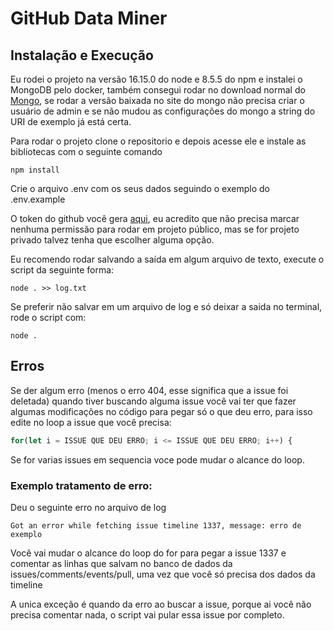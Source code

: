 # GitHub Data Miner

## Instalação e Execução

Eu rodei o projeto na versão 16.15.0 do node e 8.5.5 do npm e instalei o MongoDB pelo docker, também consegui rodar no download normal do [Mongo](https://www.mongodb.com/try/download/community), se rodar a versão baixada no site do mongo não precisa criar o usuário de admin e se não mudou as configurações do mongo a string do URI de exemplo já está certa.

Para rodar o projeto clone o repositorio e depois acesse ele e instale as bibliotecas com o seguinte comando
```
npm install
```
Crie o arquivo .env com os seus dados seguindo o exemplo do .env.example

O token do github você gera [aqui](https://github.com/settings/tokens), eu acredito que não precisa marcar nenhuma permissão para rodar em projeto público, mas se for projeto privado talvez tenha que escolher alguma opção.

Eu recomendo rodar salvando a saída em algum arquivo de texto, execute o script da seguinte forma:
```
node . >> log.txt
```

Se preferir não salvar em um arquivo de log e só deixar a saida no terminal, rode o script com:
```
node .
```

## Erros

Se der algum erro (menos o erro 404, esse significa que a issue foi deletada) quando tiver buscando alguma issue você vai ter que fazer algumas modificações no código para pegar só o que deu erro, para isso edite no loop a issue que você precisa:

```js
for(let i = ISSUE QUE DEU ERRO; i <= ISSUE QUE DEU ERRO; i++) {
```

Se for varias issues em sequencia voce pode mudar o alcance do loop.

### Exemplo tratamento de erro:

Deu o seguinte erro no arquivo de log
```
Got an error while fetching issue timeline 1337, message: erro de exemplo
```

Você vai mudar o alcance do loop do for para pegar a issue 1337 e comentar as linhas que salvam no banco de dados da issues/comments/events/pull, uma vez que você só precisa dos dados da timeline

A unica exceção é quando da erro ao buscar a issue, porque ai você não precisa comentar nada, o script vai pular essa issue por completo.